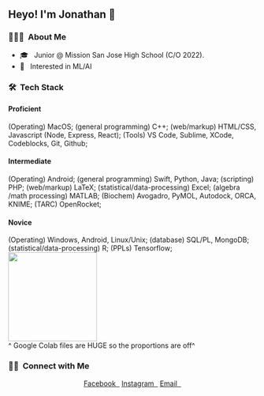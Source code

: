 <h2> Heyo! I'm  Jonathan 👋</h2>

<h3> 👨🏻‍💻 &nbsp;About Me </h3>

- 🎓 &nbsp; Junior @ Mission San Jose High School (C/O 2022).
- 🌱 &nbsp; Interested in ML/AI

<h3> 🛠 &nbsp;Tech Stack</h3>

<h4> Proficient </h4>
(Operating) MacOS; (general programming) C++; (web/markup) HTML/CSS, Javascript (Node, Express, React); (Tools) VS Code, Sublime, XCode, Codeblocks, Git, Github;

<h4> Intermediate </h4>
(Operating) Android; (general programming) Swift, Python, Java; (scripting) PHP; (web/markup) LaTeX; (statistical/data-processing) Excel;  (algebra /math processing) MATLAB; (Biochem) Avogadro, PyMOL, Autodock, ORCA, KNIME; (TARC) OpenRocket;

<h4> Novice </h4>
(Operating) Windows, Android, Linux/Unix; (database) SQL/PL, MongoDB; (statistical/data-processing) R; (PPLs) Tensorflow;


<a href="https://github.com/jtao22">
  <img height="180em" src="https://github-readme-stats.vercel.app/api/top-langs/?username=jtao22&theme=buefy&layout=compact" />
</a>

<br/>
^ Google Colab files are HUGE so the proportions are off^
<h3> 🤝🏻 &nbsp;Connect with Me </h3>

<p align="center">
<a href="https://www.facebook.com/jonathan.tao.50702/" target="_blank">Facebook &nbsp;</a>
<a href="https://www.instagram.com/jonathantao_/" target="_blank">Instagram &nbsp;</a>
<a href="mailto:jellybellyjonny@gmail.com" target="_blank">Email &nbsp;</a>
</p>

